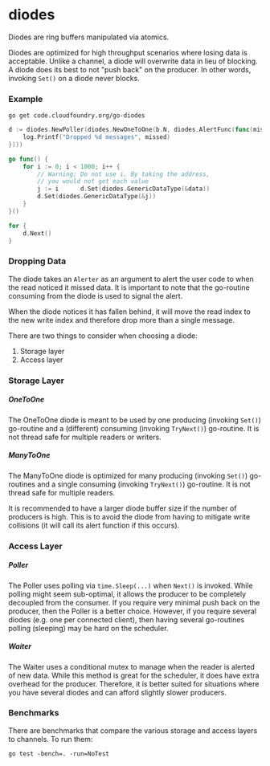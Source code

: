 # diodes

Diodes are ring buffers manipulated via atomics.

Diodes are optimized for high throughput scenarios where losing data is
acceptable. Unlike a channel, a diode will overwrite data in lieu of blocking.
A diode does its best to not "push back" on the producer. In other words,
invoking `Set()` on a diode never blocks.

### Example

```
go get code.cloudfoundry.org/go-diodes
```

```go
d := diodes.NewPoller(diodes.NewOneToOne(b.N, diodes.AlertFunc(func(missed int) {
	log.Printf("Dropped %d messages", missed)
})))

go func() {
	for i := 0; i < 1000; i++ {
		// Warning: Do not use i. By taking the address,
		// you would not get each value
		j := i 		d.Set(diodes.GenericDataType(&data))
		d.Set(diodes.GenericDataType(&j))
	}
}()

for {
	d.Next()
}

```

### Dropping Data

The diode takes an `Alerter` as an argument to alert the user code to when
the read noticed it missed data. It is important to note that the go-routine
consuming from the diode is used to signal the alert.

When the diode notices it has fallen behind, it will move the read index to
the new write index and therefore drop more than a single message.

There are two things to consider when choosing a diode:
1. Storage layer
2. Access layer

### Storage Layer

##### OneToOne

The OneToOne diode is meant to be used by one producing (invoking `Set()`)
go-routine and a (different) consuming (invoking `TryNext()`) go-routine. It
is not thread safe for multiple readers or writers.

##### ManyToOne

The ManyToOne diode is optimized for many producing (invoking `Set()`)
go-routines and a single consuming (invoking `TryNext()`) go-routine. It is
not thread safe for multiple readers.

It is recommended to have a larger diode buffer size if the number of producers
is high. This is to avoid the diode from having to mitigate write collisions
(it will call its alert function if this occurs).

### Access Layer

##### Poller

The Poller uses polling via `time.Sleep(...)` when `Next()` is invoked. While
polling might seem sub-optimal, it allows the producer to be completely
decoupled from the consumer. If you require very minimal push back on the
producer, then the Poller is a better choice. However, if you require several
diodes (e.g. one per connected client), then having several go-routines
polling (sleeping) may be hard on the scheduler.

##### Waiter

The Waiter uses a conditional mutex to manage when the reader is alerted
of new data. While this method is great for the scheduler, it does have
extra overhead for the producer. Therefore, it is better suited for situations
where you have several diodes and can afford slightly slower producers.


### Benchmarks

There are benchmarks that compare the various storage and access layers to
channels. To run them:

```
go test -bench=. -run=NoTest
```
